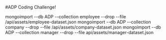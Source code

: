 #ADP Coding Challenge!


mongoimport --db ADP --collection employee --drop --file /api/assets/employee-dataset.json
mongoimport --db ADP --collection company --drop --file /api/assets/company-dataset.json
mongoimport --db ADP --collection manager --drop --file api/assets/manager-dataset.json
